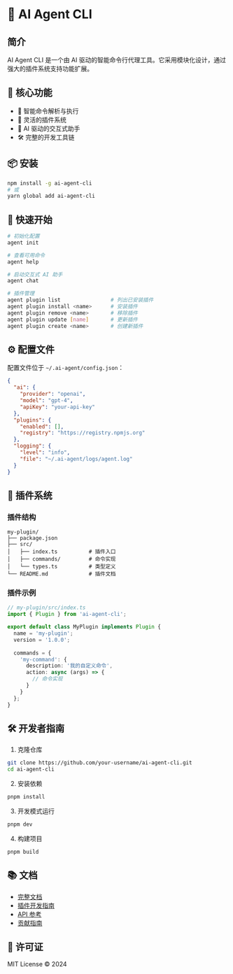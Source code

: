 # 🤖 AI Agent CLI

## 简介
AI Agent CLI 是一个由 AI 驱动的智能命令行代理工具。它采用模块化设计，通过强大的插件系统支持功能扩展。

## 🌟 核心功能

- 🎯 智能命令解析与执行
- 🔌 灵活的插件系统
- 🤖 AI 驱动的交互式助手
- 🛠️ 完整的开发工具链

## 📦 安装

```bash
npm install -g ai-agent-cli
# 或
yarn global add ai-agent-cli
```

## 🚀 快速开始

```bash
# 初始化配置
agent init

# 查看可用命令
agent help

# 启动交互式 AI 助手
agent chat

# 插件管理
agent plugin list                # 列出已安装插件
agent plugin install <name>      # 安装插件
agent plugin remove <name>       # 移除插件
agent plugin update [name]       # 更新插件
agent plugin create <name>       # 创建新插件
```

## ⚙️ 配置文件

配置文件位于 `~/.ai-agent/config.json`：

```json
{
  "ai": {
    "provider": "openai",
    "model": "gpt-4",
    "apiKey": "your-api-key"
  },
  "plugins": {
    "enabled": [],
    "registry": "https://registry.npmjs.org"
  },
  "logging": {
    "level": "info",
    "file": "~/.ai-agent/logs/agent.log"
  }
}
```

## 🔌 插件系统

### 插件结构
```
my-plugin/
├── package.json
├── src/
│   ├── index.ts          # 插件入口
│   ├── commands/         # 命令实现
│   └── types.ts          # 类型定义
└── README.md             # 插件文档
```

### 插件示例

```typescript
// my-plugin/src/index.ts
import { Plugin } from 'ai-agent-cli';

export default class MyPlugin implements Plugin {
  name = 'my-plugin';
  version = '1.0.0';
  
  commands = {
    'my-command': {
      description: '我的自定义命令',
      action: async (args) => {
        // 命令实现
      }
    }
  };
}
```

## 🛠️ 开发者指南

1. 克隆仓库
```bash
git clone https://github.com/your-username/ai-agent-cli.git
cd ai-agent-cli
```

2. 安装依赖
```bash
pnpm install
```

3. 开发模式运行
```bash
pnpm dev
```

4. 构建项目
```bash
pnpm build
```

## 📚 文档

- [完整文档](./docs/README.md)
- [插件开发指南](./docs/plugin-development.md)
- [API 参考](./docs/api-reference.md)
- [贡献指南](./CONTRIBUTING.md)

## 📄 许可证

MIT License © 2024